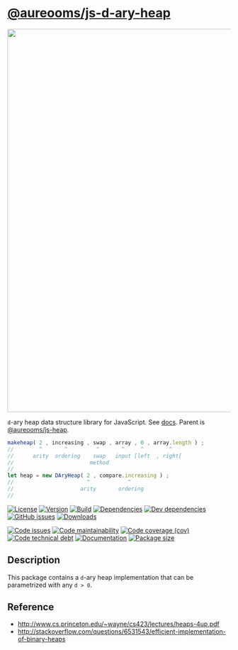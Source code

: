 [@aureooms/js-d-ary-heap](https://make-github-pseudonymous-again.github.io/js-d-ary-heap)
==

<img src="https://cdn.rawgit.com/aureooms/js-d-ary-heap/main/media/sketch.svg" width="864">

`d`-ary heap data structure library for JavaScript.
See [docs](https://make-github-pseudonymous-again.github.io/js-d-ary-heap).
Parent is [@aureooms/js-heap](https://github.com/aureooms/js-heap).

```js
makeheap( 2 , increasing , swap , array , 0 , array.length ) ;
//        ^       ^         ^       ^     ^        ^
//      arity  ordering    swap   input [left  , right[
//                        method
//
let heap = new DAryHeap( 2 , compare.increasing ) ;
//                       ^            ^
//                     arity       ordering
//
```

[![License](https://img.shields.io/github/license/aureooms/js-d-ary-heap.svg)](https://raw.githubusercontent.com/aureooms/js-d-ary-heap/main/LICENSE)
[![Version](https://img.shields.io/npm/v/@aureooms/js-d-ary-heap.svg)](https://www.npmjs.org/package/@aureooms/js-d-ary-heap)
[![Build](https://img.shields.io/travis/aureooms/js-d-ary-heap/main.svg)](https://travis-ci.org/aureooms/js-d-ary-heap/branches)
[![Dependencies](https://img.shields.io/david/aureooms/js-d-ary-heap.svg)](https://david-dm.org/aureooms/js-d-ary-heap)
[![Dev dependencies](https://img.shields.io/david/dev/aureooms/js-d-ary-heap.svg)](https://david-dm.org/aureooms/js-d-ary-heap?type=dev)
[![GitHub issues](https://img.shields.io/github/issues/aureooms/js-d-ary-heap.svg)](https://github.com/aureooms/js-d-ary-heap/issues)
[![Downloads](https://img.shields.io/npm/dm/@aureooms/js-d-ary-heap.svg)](https://www.npmjs.org/package/@aureooms/js-d-ary-heap)

[![Code issues](https://img.shields.io/codeclimate/issues/aureooms/js-d-ary-heap.svg)](https://codeclimate.com/github/aureooms/js-d-ary-heap/issues)
[![Code maintainability](https://img.shields.io/codeclimate/maintainability/aureooms/js-d-ary-heap.svg)](https://codeclimate.com/github/aureooms/js-d-ary-heap/trends/churn)
[![Code coverage (cov)](https://img.shields.io/codecov/c/gh/aureooms/js-d-ary-heap/main.svg)](https://codecov.io/gh/aureooms/js-d-ary-heap)
[![Code technical debt](https://img.shields.io/codeclimate/tech-debt/aureooms/js-d-ary-heap.svg)](https://codeclimate.com/github/aureooms/js-d-ary-heap/trends/technical_debt)
[![Documentation](https://make-github-pseudonymous-again.github.io/js-d-ary-heap/badge.svg)](https://make-github-pseudonymous-again.github.io/js-d-ary-heap/source.html)
[![Package size](https://img.shields.io/bundlephobia/minzip/@aureooms/js-d-ary-heap)](https://bundlephobia.com/result?p=@aureooms/js-d-ary-heap)

## Description
This package contains a `d`-ary heap implementation that can be parametrized
with any `d > 0`.

## Reference

  - http://www.cs.princeton.edu/~wayne/cs423/lectures/heaps-4up.pdf
  - http://stackoverflow.com/questions/6531543/efficient-implementation-of-binary-heaps
